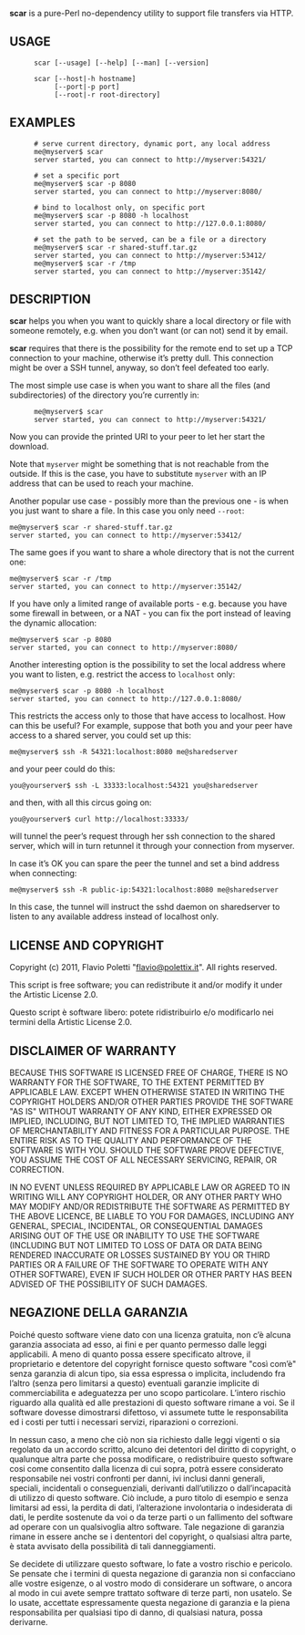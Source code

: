 **scar** is a pure-Perl no-dependency utility to support file transfers via HTTP.

## USAGE

          scar [--usage] [--help] [--man] [--version]

          scar [--host|-h hostname]
               [--port|-p port]
               [--root|-r root-directory]

## EXAMPLES

          # serve current directory, dynamic port, any local address
          me@myserver$ scar
          server started, you can connect to http://myserver:54321/

          # set a specific port
          me@myserver$ scar -p 8080
          server started, you can connect to http://myserver:8080/

          # bind to localhost only, on specific port
          me@myserver$ scar -p 8080 -h localhost
          server started, you can connect to http://127.0.0.1:8080/

          # set the path to be served, can be a file or a directory
          me@myserver$ scar -r shared-stuff.tar.gz
          server started, you can connect to http://myserver:53412/
          me@myserver$ scar -r /tmp
          server started, you can connect to http://myserver:35142/

## DESCRIPTION

**scar** helps you when you want to quickly share a local directory or file
with someone remotely, e.g. when you don’t want (or can not) send it by
email.

**scar** requires that there is the possibility for the remote end to set
up a TCP connection to your machine, otherwise it’s pretty dull. This
connection might be over a SSH tunnel, anyway, so don’t feel defeated
too early.

The most simple use case is when you want to share all the files (and
subdirectories) of the directory you’re currently in:

          me@myserver$ scar
          server started, you can connect to http://myserver:54321/

Now you can provide the printed URI to your peer to let her start the
download.

Note that `myserver` might be something that is not reachable from the
outside. If this is the case, you have to substitute `myserver` with an
IP address that can be used to reach your machine.

Another popular use case - possibly more than the previous one - is
when you just want to share a file. In this case you only need `--root`:

    me@myserver$ scar -r shared-stuff.tar.gz
    server started, you can connect to http://myserver:53412/

The same goes if you want to share a whole directory that is not the
current one:

    me@myserver$ scar -r /tmp
    server started, you can connect to http://myserver:35142/

If you have only a limited range of available ports - e.g. because you
have some firewall in between, or a NAT - you can fix the port instead
of leaving the dynamic allocation:

    me@myserver$ scar -p 8080
    server started, you can connect to http://myserver:8080/

Another interesting option is the possibility to set the local address
where you want to listen, e.g. restrict the access to `localhost` only:

    me@myserver$ scar -p 8080 -h localhost
    server started, you can connect to http://127.0.0.1:8080/

This restricts the access only to those that have access to localhost.
How can this be useful? For example, suppose that both you and your
peer have access to a shared server, you could set up this:

    me@myserver$ ssh -R 54321:localhost:8080 me@sharedserver

and your peer could do this:

    you@yourserver$ ssh -L 33333:localhost:54321 you@sharedserver

and then, with all this circus going on:

    you@yourserver$ curl http://localhost:33333/

will tunnel the peer’s request through her ssh connection to the shared
server, which will in turn retunnel it through your connection from
myserver.

In case it’s OK you can spare the peer the tunnel and set a bind
address when connecting:

    me@myserver$ ssh -R public-ip:54321:localhost:8080 me@sharedserver

In this case, the tunnel will instruct the sshd daemon on sharedserver
to listen to any available address instead of localhost only.

## LICENSE AND COPYRIGHT

Copyright (c) 2011, Flavio Poletti "flavio@polettix.it". All rights
reserved.

This script is free software; you can redistribute it and/or modify it
under the Artistic License 2.0.

Questo script è software libero: potete ridistribuirlo e/o modificarlo
nei termini della Artistic License 2.0.

## DISCLAIMER OF WARRANTY

BECAUSE THIS SOFTWARE IS LICENSED FREE OF CHARGE, THERE IS NO WARRANTY
FOR THE SOFTWARE, TO THE EXTENT PERMITTED BY APPLICABLE LAW. EXCEPT
WHEN OTHERWISE STATED IN WRITING THE COPYRIGHT HOLDERS AND/OR OTHER
PARTIES PROVIDE THE SOFTWARE "AS IS" WITHOUT WARRANTY OF ANY KIND,
EITHER EXPRESSED OR IMPLIED, INCLUDING, BUT NOT LIMITED TO, THE IMPLIED
WARRANTIES OF MERCHANTABILITY AND FITNESS FOR A PARTICULAR PURPOSE. THE
ENTIRE RISK AS TO THE QUALITY AND PERFORMANCE OF THE SOFTWARE IS WITH
YOU. SHOULD THE SOFTWARE PROVE DEFECTIVE, YOU ASSUME THE COST OF ALL
NECESSARY SERVICING, REPAIR, OR CORRECTION.

IN NO EVENT UNLESS REQUIRED BY APPLICABLE LAW OR AGREED TO IN WRITING
WILL ANY COPYRIGHT HOLDER, OR ANY OTHER PARTY WHO MAY MODIFY AND/OR
REDISTRIBUTE THE SOFTWARE AS PERMITTED BY THE ABOVE LICENCE, BE LIABLE
TO YOU FOR DAMAGES, INCLUDING ANY GENERAL, SPECIAL, INCIDENTAL, OR
CONSEQUENTIAL DAMAGES ARISING OUT OF THE USE OR INABILITY TO USE THE
SOFTWARE (INCLUDING BUT NOT LIMITED TO LOSS OF DATA OR DATA BEING
RENDERED INACCURATE OR LOSSES SUSTAINED BY YOU OR THIRD PARTIES OR A
FAILURE OF THE SOFTWARE TO OPERATE WITH ANY OTHER SOFTWARE), EVEN IF
SUCH HOLDER OR OTHER PARTY HAS BEEN ADVISED OF THE POSSIBILITY OF SUCH
DAMAGES.

## NEGAZIONE DELLA GARANZIA

Poiché questo software viene dato con una licenza gratuita, non c’è
alcuna garanzia associata ad esso, ai fini e per quanto permesso dalle
leggi applicabili. A meno di quanto possa essere specificato altrove,
il proprietario e detentore del copyright fornisce questo software
"così com’è" senza garanzia di alcun tipo, sia essa espressa o
implicita, includendo fra l’altro (senza pero limitarsi a questo)
eventuali garanzie implicite di commerciabilita e adeguatezza per uno
scopo particolare. L’intero rischio riguardo alla qualità ed alle
prestazioni di questo software rimane a voi. Se il software dovesse
dimostrarsi difettoso, vi assumete tutte le responsabilita ed i costi
per tutti i necessari servizi, riparazioni o correzioni.

In nessun caso, a meno che ciò non sia richiesto dalle leggi vigenti o
sia regolato da un accordo scritto, alcuno dei detentori del diritto di
copyright, o qualunque altra parte che possa modificare, o
redistribuire questo software cosi come consentito dalla licenza di cui
sopra, potrà essere considerato responsabile nei vostri confronti per
danni, ivi inclusi danni generali, speciali, incidentali o
conseguenziali, derivanti dall’utilizzo o dall’incapacità di utilizzo
di questo software. Ciò include, a puro titolo di esempio e senza
limitarsi ad essi, la perdita di dati, l’alterazione involontaria o
indesiderata di dati, le perdite sostenute da voi o da terze parti o un
fallimento del software ad operare con un qualsivoglia altro software.
Tale negazione di garanzia rimane in essere anche se i dententori del
copyright, o qualsiasi altra parte, è stata avvisato della possibilità
di tali danneggiamenti.

Se decidete di utilizzare questo software, lo fate a vostro rischio e
pericolo. Se pensate che i termini di questa negazione di garanzia non
si confacciano alle vostre esigenze, o al vostro modo di considerare un
software, o ancora al modo in cui avete sempre trattato software di
terze parti, non usatelo. Se lo usate, accettate espressamente questa
negazione di garanzia e la piena responsabilita per qualsiasi tipo di
danno, di qualsiasi natura, possa derivarne.
